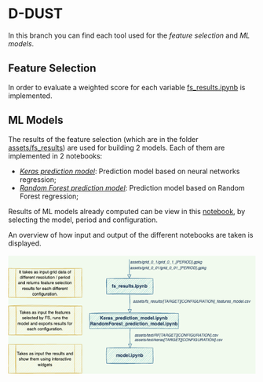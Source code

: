 # D-DUST
In this branch you can find each tool used for the *feature selection* and *ML models*. 


## Feature Selection
In order to evaluate a weighted score for each variable [fs_results.ipynb](https://github.com/opengeolab/D-DUST/blob/thesis_MB/notebooks/fs_results.ipynb) is implemented. 

## ML Models
The results of the feature selection (which are in the folder [assets/fs_results](https://github.com/opengeolab/D-DUST/tree/thesis_MB/notebooks/assets/fs_results)) are used for building 2 models. Each of them are implemented in 2 notebooks:
- *[Keras prediction model](https://github.com/opengeolab/D-DUST/blob/thesis_MB/notebooks/Keras_prediction_model.ipynb)*: Prediction model based on neural networks regression;
- *[Random Forest prediction model](https://github.com/opengeolab/D-DUST/blob/thesis_MB/notebooks/RandomForest_prediction_model.ipynb)*: Prediction model based on Random Forest regression;


Results of ML models already computed can be view in this [notebook](https://github.com/opengeolab/D-DUST/blob/thesis_MB/notebooks/model.ipynb), by selecting the model, period and configuration.

An overview of how input and output of the different notebooks are taken is displayed.
</br>
</br>
<img width="700" src = notebooks/assets/images/overview.png>
